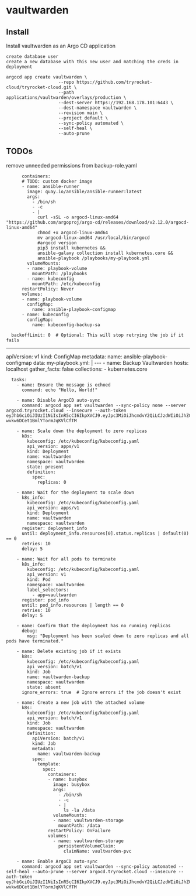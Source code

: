 # vaultwarden

## Install

Install vaultwarden as an Argo CD application

    create database user 
    create a new database with this new user and matching the creds in deployment

    argocd app create vaultwarden \
                        --repo https://github.com/tryrocket-cloud/tryrocket-cloud.git \
                        --path applications/vaultwarden/overlays/production \
                        --dest-server https://192.168.178.101:6443 \
                        --dest-namespace vaultwarden \
                        --revision main \
                        --project default \
                        --sync-policy automated \
                        --self-heal \
                        --auto-prune

## TODOs

remove unneeded permissions from backup-role.yaml




          containers:
          # TODO: custom docker image
          - name: ansible-runner
            image: quay.io/ansible/ansible-runner:latest
            args: 
              - /bin/sh
              - -c
              - |
                curl -sSL -o argocd-linux-amd64 "https://github.com/argoproj/argo-cd/releases/download/v2.12.0/argocd-linux-amd64"
                chmod +x argocd-linux-amd64
                mv argocd-linux-amd64 /usr/local/bin/argocd
                #argocd version
                pip3 install kubernetes &&
                ansible-galaxy collection install kubernetes.core &&
                ansible-playbook /playbooks/my-playbook.yml
            volumeMounts:
            - name: playbook-volume
              mountPath: /playbooks
            - name: kubeconfig
              mountPath: /etc/kubeconfig
          restartPolicy: Never
          volumes:
          - name: playbook-volume
            configMap:
              name: ansible-playbook-configmap
          - name: kubeconfig
            configMap:
              name: kubeconfig-backup-sa

      backoffLimit: 0  # Optional: This will stop retrying the job if it fails

---
apiVersion: v1
kind: ConfigMap
metadata:
  name: ansible-playbook-configmap
data:
  my-playbook.yml: |
    ---
    - name: Backup Vaultwarden
      hosts: localhost
      gather_facts: false
      collections:
        - kubernetes.core

      tasks:
        - name: Ensure the message is echoed
          command: echo "Hello, World!"

        - name: Disable ArgoCD auto-sync
          command: argocd app set vaultwarden --sync-policy none --server argocd.tryrocket.cloud --insecure --auth-token eyJhbGciOiJIUzI1NiIsInR5cCI6IkpXVCJ9.eyJpc3MiOiJhcmdvY2QiLCJzdWIiOiJhZG1pbjphcGlLZXkiLCJleHAiOjE3MjQzMzU2NzYsIm5iZiI6MTcyMzQ3MTY3NiwiaWF0IjoxNzIzNDcxNjc2LCJqdGkiOiJ0ZXN0In0.aNNlFEcvL84fPUv-wvkw6DCet1BmlYTormJqKVlCfTM

        - name: Scale down the deployment to zero replicas
          k8s:
            kubeconfig: /etc/kubeconfig/kubeconfig.yaml
            api_version: apps/v1
            kind: Deployment
            name: vaultwarden
            namespace: vaultwarden
            state: present
            definition:
              spec:
                replicas: 0

        - name: Wait for the deployment to scale down
          k8s_info:
            kubeconfig: /etc/kubeconfig/kubeconfig.yaml
            api_version: apps/v1
            kind: Deployment
            name: vaultwarden
            namespace: vaultwarden
          register: deployment_info
          until: deployment_info.resources[0].status.replicas | default(0) == 0
          retries: 10
          delay: 5

        - name: Wait for all pods to terminate
          k8s_info:
            kubeconfig: /etc/kubeconfig/kubeconfig.yaml
            api_version: v1
            kind: Pod
            namespace: vaultwarden
            label_selectors:
              - app=vaultwarden
          register: pod_info
          until: pod_info.resources | length == 0
          retries: 10
          delay: 5

        - name: Confirm that the deployment has no running replicas
          debug:
            msg: "Deployment has been scaled down to zero replicas and all pods have terminated."

        - name: Delete existing job if it exists
          k8s:
            kubeconfig: /etc/kubeconfig/kubeconfig.yaml
            api_version: batch/v1
            kind: Job
            name: vaultwarden-backup
            namespace: vaultwarden
            state: absent
          ignore_errors: true  # Ignore errors if the job doesn't exist

        - name: Create a new job with the attached volume
          k8s:
            kubeconfig: /etc/kubeconfig/kubeconfig.yaml
            api_version: batch/v1
            kind: Job
            namespace: vaultwarden
            definition:
              apiVersion: batch/v1
              kind: Job
              metadata:
                name: vaultwarden-backup
              spec:
                template:
                  spec:
                    containers:
                    - name: busybox
                      image: busybox
                      args: 
                        - /bin/sh
                        - -c
                        - |
                          ls -la /data
                      volumeMounts:
                      - name: vaultwarden-storage
                        mountPath: /data
                    restartPolicy: OnFailure
                    volumes:
                      - name: vaultwarden-storage
                        persistentVolumeClaim:
                          claimName: vaultwarden-pvc

        - name: Enable ArgoCD auto-sync
          command: argocd app set vaultwarden --sync-policy automated --self-heal --auto-prune --server argocd.tryrocket.cloud --insecure --auth-token eyJhbGciOiJIUzI1NiIsInR5cCI6IkpXVCJ9.eyJpc3MiOiJhcmdvY2QiLCJzdWIiOiJhZG1pbjphcGlLZXkiLCJleHAiOjE3MjQzMzU2NzYsIm5iZiI6MTcyMzQ3MTY3NiwiaWF0IjoxNzIzNDcxNjc2LCJqdGkiOiJ0ZXN0In0.aNNlFEcvL84fPUv-wvkw6DCet1BmlYTormJqKVlCfTM
